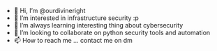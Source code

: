 - 👋 Hi, I’m @ourdivineright
- 👀 I’m interested in infrastructure security :p
- 🌱 I’m always learning interesting thing about cybersecurity
- 💞️ I’m looking to collaborate on python security tools and automation
- 📫 How to reach me ... contact me on dm

<!---
ourdivineright/ourdivineright is a ✨ special ✨ repository because its `README.md` (this file) appears on your GitHub profile.
You can click the Preview link to take a look at your changes.
--->
